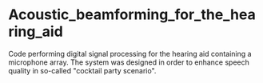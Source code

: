 # Acoustic_beamforming_for_the_hearing_aid
Code performing digital signal processing for the hearing aid containing a microphone array. The system was designed in order to enhance speech quality in so-called "cocktail party scenario".
